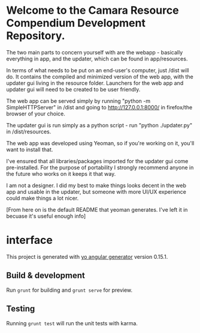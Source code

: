 # Welcome to the Camara Resource Compendium Development Repository.

The two main parts to concern yourself with are the webapp - basically everything in app, and the updater, which can be found in app/resources.

In terms of what needs to be put on an end-user's computer, just /dist will do. It contains the compiled and minimized version of the web app, with the updater gui living in the resource folder. Launchers for the web app and updater gui will need to be created to be user friendly.

The web app can be served simply by running "python -m SimpleHTTPServer" in /dist and going to http://127.0.0.1:8000/ in firefox/the browser of your choice.

The updater gui is run simply as a python script - run "python ./updater.py" in /dist/resources.

The web app was developed using Yeoman, so if you're working on it, you'll want to install that.

I've ensured that all libraries/packages imported for the updater gui come pre-installed. For the purpose of portability I strongly recommend anyone in the future who works on it keeps it that way.

I am not a designer. I did my best to make things looks decent in the web app and usable in the updater, but someone with more UI/UX experience could make things a lot nicer.

[From here on is the default README that yeoman generates. I've left it in becuase it's useful enough info]
# interface

This project is generated with [yo angular generator](https://github.com/yeoman/generator-angular)
version 0.15.1.

## Build & development

Run `grunt` for building and `grunt serve` for preview.

## Testing

Running `grunt test` will run the unit tests with karma.
